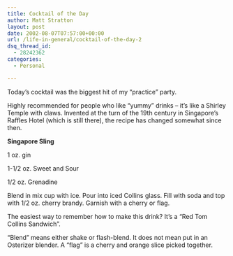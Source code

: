 ```yaml
---
title: Cocktail of the Day
author: Matt Stratton
layout: post
date: 2002-08-07T07:57:00+00:00
url: /life-in-general/cocktail-of-the-day-2
dsq_thread_id:
  - 28242362
categories:
  - Personal

---
```

Today&#8217;s cocktail was the biggest hit of my &#8220;practice&#8221; party.

Highly recommended for people who like &#8220;yummy&#8221; drinks &#8211; it&#8217;s like a Shirley Temple with claws. Invented at the turn of the 19th century in Singapore&#8217;s Raffles Hotel (which is still there), the recipe has changed somewhat since then.

**Singapore Sling**
  
1 oz. gin
  
1-1/2 oz. Sweet and Sour
  
1/2 oz. Grenadine

Blend in mix cup with ice. Pour into iced Collins glass. Fill with soda and top with 1/2 oz. cherry brandy. Garnish with a cherry or flag.

The easiest way to remember how to make this drink? It&#8217;s a &#8220;Red Tom Collins Sandwich&#8221;.

&#8220;Blend&#8221; means either shake or flash-blend. It does not mean put in an Osterizer blender. A &#8220;flag&#8221; is a cherry and orange slice picked together.